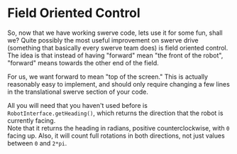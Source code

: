 Field Oriented Control
======================

So, now that we have working swerve code, lets use it for some fun, shall we?
Quite possibly the most useful improvement on swerve drive (something that basically every swerve team does) is field oriented control.
The idea is that instead of having "forward" mean "the front of the robot", "forward" means towards the other end of the field.
  
For us, we want forward to mean "top of the screen." This is actually reasonably easy to implement,
and should only require changing a few lines in the translational swerve section of your code.
  
All you will need that you haven't used before is `RobotInterface.getHeading()`, which returns the direction that the robot is currently facing.  
Note that it returns the heading in radians, positive counterclockwise, with `0` facing up.
Also, it will count full rotations in both directions, not just values between `0` and `2*pi`.
